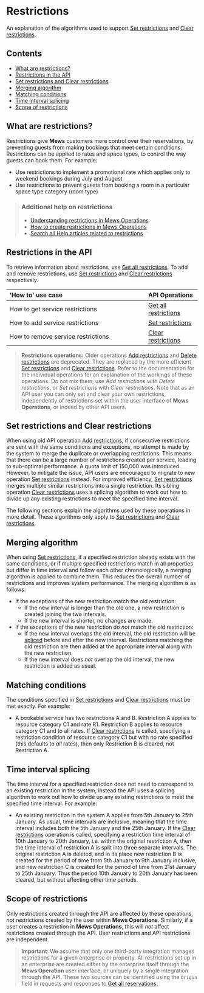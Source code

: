 # Restrictions

An explanation of the algorithms used to support [Set restrictions](../operations/restrictions.md#set-restrictions) and [Clear restrictions](../operations/restrictions.md#clear-restrictions).

## Contents

* [What are restrictions?](#what-are-restrictions)
* [Restrictions in the API](#restrictions-in-the-api)
* [Set restrictions and Clear restrictions](#set-restrictions-and-clear-restrictions)
* [Merging algorithm](#merging-algorithm)
* [Matching conditions](#matching-conditions)
* [Time interval splicing](#time-interval-splicing)
* [Scope of restrictions](#scope-of-restrictions)

## What are restrictions?

Restrictions give **Mews** customers more control over their reservations, by preventing guests from making bookings that meet certain conditions. Restrictions can be applied to rates and space types, to control the way guests can book them. For example:

* Use restrictions to implement a promotional rate which applies only to weekend bookings during July and August
* Use restrictions to prevent guests from booking a room in a particular space type category (room type)

> ### Additional help on restrictions
> * [Understanding restrictions in Mews Operations](https://help.mews.com/s/article/Understanding-restrictions-in-Mews-Operations?language=en_US)
> * [How to create restrictions in Mews Operations](https://help.mews.com/s/article/How-to-create-restrictions-in-Mews-Operations?language=en_US)
> * [Search all Help articles related to restrictions](https://help.mews.com/s/global-search/restrictions?language=en_US)

## Restrictions in the API

To retrieve information about restrictions, use [Get all restrictions](../operations/restrictions.md#get-all-restrictions). To add and remove restrictions, use [Set restrictions](../operations/restrictions.md#set-restrictions) and [Clear restrictions](../operations/restrictions.md#clear-restrictions) respectively.

| <div style="width:350px">'How to' use case</div> | API Operations |
| :-- | :-- |
| How to get service restrictions | [Get all restrictions](../operations/restrictions.md#get-all-restrictions) |
| How to add service restrictions | [Set restrictions](../operations/restrictions.md#set-restrictions) |
| How to remove service restrictions | [Clear restrictions](../operations/restrictions.md#clear-restrictions) |

> **Restrictions operations:** Older operations [Add restrictions](../operations/restrictions.md#add-restrictions) and [Delete restrictions](../operations/restrictions.md#delete-restrictions) are deprecated. They are replaced by the more efficient [Set restrictions](../operations/restrictions.md#set-restrictions) and [Clear restrictions](../operations/restrictions.md#clear-restrictions).
> Refer to the documentation for the individual operations for an explanation of the workings of these operations. Do not mix them, use _Add restrictions_ with _Delete restrictions_, or _Set restrictions_ with _Clear restrictions_. Note that as an API user you can only set and clear your own restrictions, independently of restrictions set within the user interface of **Mews Operations**, or indeed by other API users.

## Set restrictions and Clear restrictions

When using old API operation [Add restrictions](../operations/restrictions.md#add-restrictions), if consecutive restrictions are sent with the same conditions and exceptions, no attempt is made by the system to merge the duplicate or overlapping restrictions. This means that there can be a large number of restrictions created per service, leading to sub-optimal performance. A quota limit of 150,000 was introduced. However, to mitigate the issue, API users are encouraged to migrate to new operation [Set restrictions](#set-restrictions) instead. For improved efficiency, [Set restrictions](../operations/restrictions.md#set-restrictions) merges multiple similar restrictions into a single restriction. Its sibling operation [Clear restrictions](../operations/restrictions.md#clear-restrictions) uses a splicing algorithm to work out how to divide up any existing restrictions to meet the specified time interval.

The following sections explain the algorithms used by these operations in more detail. These algorithms only apply to [Set restrictions](../operations/restrictions.md#set-restrictions) and [Clear restrictions](../operations/restrictions.md#clear-restrictions).

## Merging algorithm

When using [Set restrictions](../operations/restrictions.md#set-restrictions), if a specified restriction already exists with the same conditions, or if multiple specified restrictions match in all properties but differ in time interval and follow each other chronologically, a merging algorithm is applied to combine them. This reduces the overall number of restrictions and improves system performance. The merging algorithm is as follows:

* If the exceptions of the new restriction match the old restriction:
  * If the new interval is longer than the old one, a new restriction is created joining the two intervals.
  * If the new interval is shorter, no changes are made.
* If the exceptions of the new restriction do _not_ match the old restriction:
  * If the new interval overlaps the old interval, the old restriction will be [spliced](#time-interval-splicing) before and after the new interval. Restrictions matching the old restriction are then added at the appropriate interval along with the new restriction.
  * If the new interval does _not_ overlap the old interval, the new restriction is added as usual.

## Matching conditions

The conditions specified in [Set restrictions](../operations/restrictions.md#set-restrictions) and [Clear restrictions](#clear-restrictions) must be met exactly. For example:

* A bookable service has two restrictions A and B. Restriction A applies to resource category C1 and rate R1. Restriction B applies to resource category C1 and to all rates. If [Clear restrictions](#clear-restrictions) is called, specifying a restriction condition of resource category C1 but with no rate specified (this defaults to _all_ rates), then only Restriction B is cleared, not Restriction A.

## Time interval splicing

The time interval for a specified restriction does not need to correspond to an existing restriction in the system, instead the API uses a splicing algorithm to work out how to divide up any existing restrictions to meet the specified time interval. For example:

* An existing restriction in the system A applies from 5th January to 25th January. As usual, time intervals are inclusive, meaning that the time interval includes both the 5th January and the 25th January. If the [Clear restrictions](#clear-restrictions) operation is called, specifying a restriction time interval of 10th January to 20th January, i.e. within the original restriction A, then the time interval of restriction A is split into three separate intervals. The original restriction A is deleted, and in its place new restriction B is created for the period of time from 5th January to 9th January inclusive, and new restriction C is created for the period of time from 21st January to 25th January. Thus the period 10th January to 20th January has been cleared, but without affecting other time periods.

## Scope of restrictions

Only restrictions created through the API are affected by these operations, _not_ restrictions created by the user within **Mews Operations**. Similarly, if a user creates a restriction in **Mews Operations**, this will _not_ affect restrictions created through the API. User restrictions and API restrictions are independent.

> **Important**: We assume that only one third-party integration manages restrictions for a given enterprise or property. All restrictions set up in an enterprise are created either by the enterprise itself through the __Mews Operation__ user interface, or uniquely by a single integration through the API. These two sources can be identified using the `Origin` field in requests and responses to [Get all reservations](../operations/reservations.md#get-all-reservations-ver-2023-06-06).
